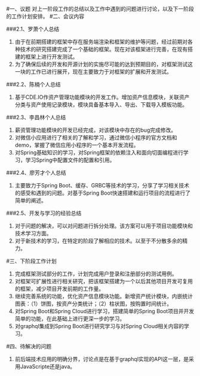 #一、议题
对上一阶段工作的总结以及工作中遇到的问题进行讨论，以及下一阶段的工作计划安排。
#二、会议内容

###2.1、罗萧个人总结

1. 由于在前期搭建的框架中存在服务端渲染和框架的维护等问题，经过前期对各种技术的研究搭建完成了一个基础的框架。现在对该框架进行完善，在现有搭建的框架上进行开发测试。
2. 为了确保后续的开发和开源计划的实施尽可能的达到预期目的，对框架测试这一块的工作已进行展开，现在主要致力于对框架的扩展和开发测试。

###2.2、陈楠个人总结

1. 基于CDE.IO作资产管理功能模块的开发工作。增加资产信息模块，关联资产分类与资产使用记录模块，模块具备基本导入、导出、下载导入模板功能。

###2.3、李昌林个人总结

1. 薪资管理功能模块的开发已经完成，对该模块中存在的bug完成修改。
2. 对微信小应用进行了相关的了解和学习，通过微信小程序的官方文档和demo，掌握了微信应用小程序的一个基本开发流程。
3. 对Spring基础知识的学习，对Spring框架的依赖注入和面向切面编程进行学习，学习Spring中配置文件的配置和引用。

###2.4、廖芳才个人总结

1. 主要致力于Spring Boot、缓存、GRBC等技术的学习，分享了学习相关技术的感受和遇到的问题。对基于Spring Boot快速搭建和运行项目的流程进行了简单的阐述。

###2.5、开发与学习的经验总结

1. 对于问题的解决，可以对问题进行拆分处理。该方案可以用于项目功能模块和技术学习方面。
2. 对于新技术的学习，在特定的阶段了解相应的技术。以至于不分散多余的精力。

#三、下阶段工作计划

1. 完成框架测试部分的工作，计划完成用户登录和注册部分的测试用例。
2. 对框架可扩展性进行相关研究，把该框架搭建为一个以后其他项目开发可复用的框架，减少项目开发前期的工作量。
3. 继续完善系统的功能，优化资产信息模块功能。新增资产统计模块，内嵌统计图表：（1）饼图，按资产分类统计；（2）柱状图，按购置时间统计。
4. 对Spring Boot和Spring Cloud进行学习，搭建简单的Spring Boot项目并开发简单的功能，在此基础上进行更深一步的学习。
5. 对graphql集成到Spring Boot进行研究学习与对Spring Cloud相关内容的学习。

#四、待解决的问题
1. 前后端技术应用的明确分界，讨论点是在基于graphql实现的API这一层，是采用JavaScripte还是java。

